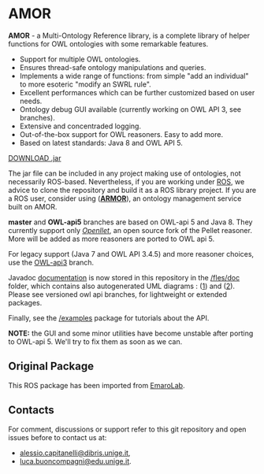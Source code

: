 # AMOR

**AMOR** - a Multi-Ontology Reference library, is a complete library of helper functions for OWL ontologies with some remarkable features. 

+ Support for multiple OWL ontologies.
+ Ensures thread-safe ontology manipulations and queries.
+ Implements a wide range of functions: from simple "add an individual" to more esoteric "modify an SWRL rule".
+ Excellent performances which can be further customized based on user needs.
+ Ontology debug GUI available (currently working on OWL API 3, see branches).
+ Extensive and concentraded logging.
+ Out-of-the-box support for OWL reasoners. Easy to add more.
+ Based on latest standards: Java 8 and OWL API 5.

[DOWNLOAD .jar](https://github.com/EmaroLab/multi_ontology_reference/releases/tag/1.0.0)

The jar file can be included in any project making use of ontologies, not necessarily ROS-based.
Nevertheless, if you are working under [ROS](http://www.ros.org/), we advice to clone the repository and build it as a ROS library project. If you are a ROS user, consider using ([**ARMOR**](https://github.com/EmaroLab/armor)), an ontology management service built on AMOR.

**master** and **OWL-api5** branches are based on OWL-api 5 and Java 8. They currently support only [*Openllet*](https://github.com/Galigator/openllet), an open source fork of the Pellet reasoner. More will be added as more reasoners are ported to OWL api 5.

For legacy support (Java 7 and OWL API 3.4.5) and more reasoner choices, use the [OWL-api3](https://github.com/EmaroLab/multi_ontology_reference/tree/OWL-api3) branch.

Javadoc [documentation](https://htmlpreview.github.io/?https://github.com/EmaroLab/multi_ontology_reference/blob/master/files/doc/index.html) is now stored in this repository in the [/fles/doc](https://github.com/EmaroLab/multi_ontology_reference/tree/master/files/doc) folder, which contains also autogenerated UML diagrams : ([1](https://github.com/EmaroLab/multi_ontology_reference/blob/master/files/doc/%5Bintellij%5D%20UML%20diagrams/interface%20simplified.svg)) and ([2](https://github.com/EmaroLab/multi_ontology_reference/blob/master/files/doc/%5Bintellij%5D%20UML%20diagrams/interface%20expanded.svg)). Please see versioned owl api branches, for lightweight or extended packages.

Finally, see the [/examples](https://github.com/EmaroLab/multi_ontology_reference/tree/master/amor/src/main/java/it/emarolab/amor/examples) package for tutorials about the API. 

**NOTE:** the GUI and some minor utilities have become unstable after porting to OWL-api 5. We'll try to fix them as soon as we can.


## Original Package

This ROS package has been imported from [EmaroLab](https://github.com/EmaroLab/multi_ontology_reference).

## Contacts

For comment, discussions or support refer to this git repository and open issues before to contact us at:
 - [alessio.capitanelli@dibris.unige.it](mailto:alessio.capitanelli@dibris.unige.it),
 - [luca.buoncompagni@edu.unige.it](mailto:luca.buoncompagni@edu.unige.it).
